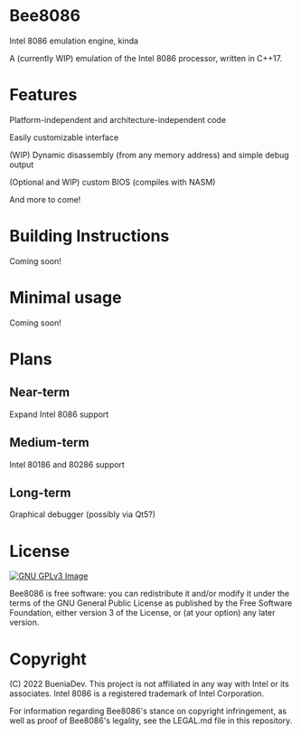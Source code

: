 # Bee8086
Intel 8086 emulation engine, kinda

A (currently WIP) emulation of the Intel 8086 processor, written in C++17.

# Features

Platform-independent and architecture-independent code

Easily customizable interface

(WIP) Dynamic disassembly (from any memory address) and simple debug output

(Optional and WIP) custom BIOS (compiles with NASM)

And more to come!

# Building Instructions

Coming soon!

# Minimal usage

Coming soon!


# Plans

## Near-term

Expand Intel 8086 support

## Medium-term

Intel 80186 and 80286 support

## Long-term

Graphical debugger (possibly via Qt5?)

# License

[![GNU GPLv3 Image](https://www.gnu.org/graphics/gplv3-127x51.png)](http://www.gnu.org/licenses/gpl-3.0.en.html)

Bee8086 is free software: you can redistribute it and/or modify it under the terms of the GNU General Public License as published by the Free Software Foundation, either version 3 of the License, or (at your option) any later version.

# Copyright

(C) 2022 BueniaDev. This project is not affiliated in any way with Intel or its associates. Intel 8086 is a registered trademark of Intel Corporation.

For information regarding Bee8086's stance on copyright infringement, as well as proof of Bee8086's legality, see the LEGAL.md file in this repository.

